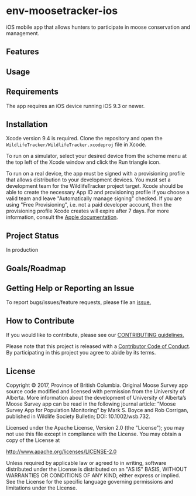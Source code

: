 # env-moosetracker-ios
iOS mobile app that allows hunters to participate in moose conservation and management.

 ## Features

## Usage

## Requirements
The app requires an iOS device running iOS 9.3 or newer.

## Installation
Xcode version 9.4 is required. Clone the repository and open the `WildlifeTracker/WildlifeTracker.xcodeproj` file in Xcode.

To run on a simulator, select your desired device from the scheme menu at the top left of the Xcode window and click the Run triangle icon.

To run on a real device, the app must be signed with a provisioning profile that allows distribution to your development devices. You must set a development team for the WildlifeTracker project target. Xcode should be able to create the necessary App ID and provisioning profile if you choose a valid team and leave "Automatically manage signing" checked. If you are using "Free Provisioning", i.e. not a paid developer account, then the provisioning profile Xcode creates will expire after 7 days. For more information, consult the [Apple documentation](https://help.apple.com/xcode/mac/current/#/dev60b6fbbc7).

## Project Status
In production

## Goals/Roadmap


## Getting Help or Reporting an Issue
To report bugs/issues/feature requests, please file an [issue.](https://github.com/bcgov/env-moosetracker-ios/issues)

## How to Contribute
If you would like to contribute, please see our [CONTRIBUTING guidelines.](https://github.com/bcgov/env-moosetracker-ios/blob/master/CONTRIBUTING.md)

Please note that this project is released with a [Contributor Code of Conduct](https://github.com/bcgov/env-moosetracker-ios/blob/master/CODE-OF-CONDUCT.md). By participating in this project you agree to abide by its terms.

## License
Copyright © 2017, Province of British Columbia. Original Moose Survey app source code modified and licensed with permission from the University of Alberta. More information about the development of University of Alberta’s Moose Survey app can be read in the following journal article: “Moose Survey App for Population Monitoring” by Mark S. Boyce and Rob Corrigan, published in Wildlife Society Bulletin; DOI: 10.1002/wsb.732.

Licensed under the Apache License, Version 2.0 (the "License");
you may not use this file except in compliance with the License.
You may obtain a copy of the License at 

http://www.apache.org/licenses/LICENSE-2.0

Unless required by applicable law or agreed to in writing, software
distributed under the License is distributed on an "AS IS" BASIS,
WITHOUT WARRANTIES OR CONDITIONS OF ANY KIND, either express or implied.
See the License for the specific language governing permissions and
limitations under the License.
